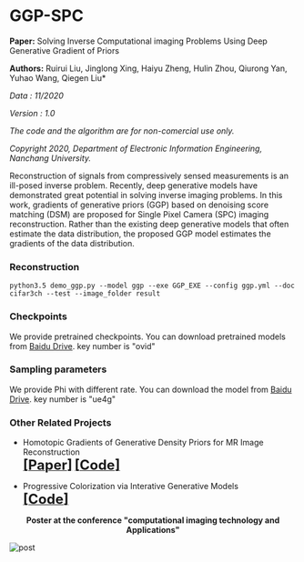 # GGP-SPC
**Paper:** Solving Inverse  Computational imaging Problems Using  Deep Generative Gradient of Priors

**Authors:** Ruirui Liu, Jinglong Xing, Haiyu Zheng, Hulin Zhou, Qiurong Yan, Yuhao Wang, Qiegen Liu*



*Data : 11/2020*

*Version : 1.0*

*The code and the algorithm are for non-comercial use  only.*

*Copyright 2020, Department of Electronic Information Engineering, Nanchang University.*

Reconstruction of signals from compressively sensed measurements is an ill-posed inverse problem. Recently, deep generative models have demonstrated great potential in solving inverse imaging problems. In this work, gradients of generative priors (GGP) based on denoising score matching (DSM) are proposed for Single Pixel Camera (SPC) imaging reconstruction. Rather than the existing deep generative models that often estimate the data distribution, the proposed GGP model estimates the gradients of the data distribution.

### Reconstruction 

`python3.5 demo_ggp.py --model ggp --exe GGP_EXE --config ggp.yml --doc cifar3ch --test --image_folder result`

### Checkpoints

We provide pretrained checkpoints. You can download pretrained models from [Baidu Drive](https://pan.baidu.com/s/13FQCLDPI8lQ7awAAPrtF5w). key number is "ovid"

### Sampling parameters

We provide Phi with different rate. You can download the model  from [Baidu Drive](https://pan.baidu.com/s/1QCcOYA8HQrF_yrbMhajZ8Q). key number is "ue4g"
### Other Related Projects
  * Homotopic Gradients of Generative Density Priors for MR Image Reconstruction  
[<font size=5>**[Paper]**</font>](https://arxiv.org/abs/2008.06284)   [<font size=5>**[Code]**</font>](https://github.com/yqx7150/HGGDP)

  * Progressive Colorization via Interative Generative Models  
[<font size=5>**[Code]**</font>](https://github.com/yqx7150/iGM)  




<p align="center"> <b> Poster at the conference "computational imaging technology and Applications" </b> </p>

![post](https://github.com/yqx7150/GGP-SPC/blob/main/ggp_spc/Poster.Jpeg)



 
